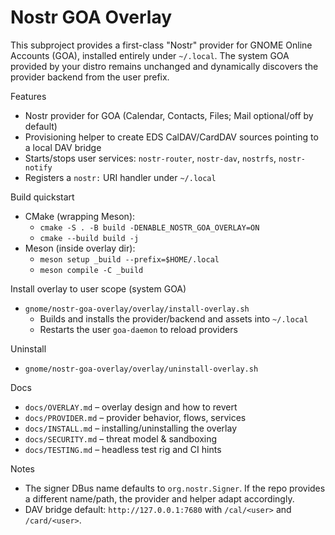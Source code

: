 # Nostr GOA Overlay

This subproject provides a first-class "Nostr" provider for GNOME Online Accounts (GOA), installed entirely under `~/.local`. The system GOA provided by your distro remains unchanged and dynamically discovers the provider backend from the user prefix.

Features

- Nostr provider for GOA (Calendar, Contacts, Files; Mail optional/off by default)
- Provisioning helper to create EDS CalDAV/CardDAV sources pointing to a local DAV bridge
- Starts/stops user services: `nostr-router`, `nostr-dav`, `nostrfs`, `nostr-notify`
- Registers a `nostr:` URI handler under `~/.local`

Build quickstart

- CMake (wrapping Meson):
  - `cmake -S . -B build -DENABLE_NOSTR_GOA_OVERLAY=ON`
  - `cmake --build build -j`
- Meson (inside overlay dir):
  - `meson setup _build --prefix=$HOME/.local`
  - `meson compile -C _build`

Install overlay to user scope (system GOA)

- `gnome/nostr-goa-overlay/overlay/install-overlay.sh`
  - Builds and installs the provider/backend and assets into `~/.local`
  - Restarts the user `goa-daemon` to reload providers

Uninstall

- `gnome/nostr-goa-overlay/overlay/uninstall-overlay.sh`

Docs

- `docs/OVERLAY.md` – overlay design and how to revert
- `docs/PROVIDER.md` – provider behavior, flows, services
- `docs/INSTALL.md` – installing/uninstalling the overlay
- `docs/SECURITY.md` – threat model & sandboxing
- `docs/TESTING.md` – headless test rig and CI hints

Notes

- The signer DBus name defaults to `org.nostr.Signer`. If the repo provides a different name/path, the provider and helper adapt accordingly.
- DAV bridge default: `http://127.0.0.1:7680` with `/cal/<user>` and `/card/<user>`.
